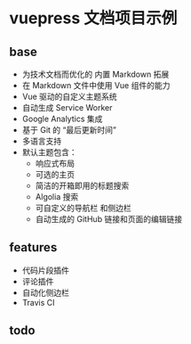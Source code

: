 # vuepress 文档项目示例

## base
- 为技术文档而优化的 内置 Markdown 拓展
- 在 Markdown 文件中使用 Vue 组件的能力
- Vue 驱动的自定义主题系统
- 自动生成 Service Worker
- Google Analytics 集成
- 基于 Git 的 “最后更新时间”
- 多语言支持
- 默认主题包含：
    - 响应式布局
    - 可选的主页
    - 简洁的开箱即用的标题搜索
    -  Algolia 搜索
    - 可自定义的导航栏 和侧边栏
    - 自动生成的 GitHub 链接和页面的编辑链接
## features
- 代码片段插件
- 评论插件
- 自动化侧边栏
-  Travis CI 

## todo
